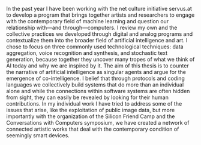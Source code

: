 In the past year I have been working with the net culture initiative servus.at to develop a program that brings together artists and researchers to engage with the contemporary field of machine learning and question our relationship with—and through—computers.
I review my own and the collective practices we developed through digital and analog programs and contextualize them into the broader field of artificial intelligence and art. I chose to focus on three commonly used technological techniques: data aggregation, voice recognition and synthesis, and stochastic text generation, because together they uncover many tropes of what we think of AI today and why we are inspired by it. 
The aim of this thesis is to counter the narrative of artificial intelligence as singular agents and argue for the emergence of co-intelligence. I belief that through protocols and coding languages we collectively build systems that do more than an individual alone and while the connections within software systems are often hidden from sight, they can easily be revealed by looking for their human contributions.
In my individual work I have tried to address some of the issues that arise, like the exploitation of public image data, but more importantly with the organization of the Silicon Friend Camp and the Conversations with Computers symposium, we have created a network of connected artistic works that deal with the contemporary condition of seemingly smart devices.
